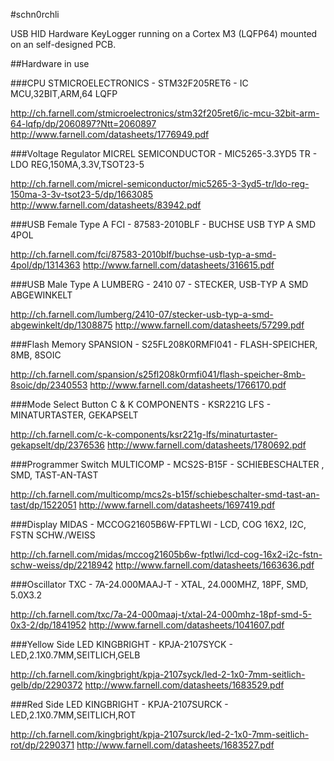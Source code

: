 #schn0rchli

USB HID Hardware KeyLogger running on a Cortex M3 (LQFP64) mounted on an self-designed PCB.


##Hardware in use

###CPU
STMICROELECTRONICS - STM32F205RET6 - IC MCU,32BIT,ARM,64 LQFP


http://ch.farnell.com/stmicroelectronics/stm32f205ret6/ic-mcu-32bit-arm-64-lqfp/dp/2060897?Ntt=2060897
http://www.farnell.com/datasheets/1776949.pdf


###Voltage Regulator
MICREL SEMICONDUCTOR - MIC5265-3.3YD5 TR - LDO REG,150MA,3.3V,TSOT23-5


http://ch.farnell.com/micrel-semiconductor/mic5265-3-3yd5-tr/ldo-reg-150ma-3-3v-tsot23-5/dp/1663085
http://www.farnell.com/datasheets/83942.pdf

###USB Female Type A
FCI - 87583-2010BLF - BUCHSE USB TYP A SMD 4POL


http://ch.farnell.com/fci/87583-2010blf/buchse-usb-typ-a-smd-4pol/dp/1314363
http://www.farnell.com/datasheets/316615.pdf


###USB Male Type A
LUMBERG - 2410 07 - STECKER, USB-TYP A SMD ABGEWINKELT


http://ch.farnell.com/lumberg/2410-07/stecker-usb-typ-a-smd-abgewinkelt/dp/1308875
http://www.farnell.com/datasheets/57299.pdf


###Flash Memory
SPANSION - S25FL208K0RMFI041 - FLASH-SPEICHER, 8MB, 8SOIC 


http://ch.farnell.com/spansion/s25fl208k0rmfi041/flash-speicher-8mb-8soic/dp/2340553
http://www.farnell.com/datasheets/1766170.pdf


###Mode Select Button
C & K COMPONENTS - KSR221G LFS - MINATURTASTER, GEKAPSELT 


http://ch.farnell.com/c-k-components/ksr221g-lfs/minaturtaster-gekapselt/dp/2376536
http://www.farnell.com/datasheets/1780692.pdf


###Programmer Switch
MULTICOMP - MCS2S-B15F - SCHIEBESCHALTER , SMD, TAST-AN-TAST 


http://ch.farnell.com/multicomp/mcs2s-b15f/schiebeschalter-smd-tast-an-tast/dp/1522051
http://www.farnell.com/datasheets/1697419.pdf


###Display
MIDAS - MCCOG21605B6W-FPTLWI - LCD, COG 16X2, I2C, FSTN SCHW./WEISS


http://ch.farnell.com/midas/mccog21605b6w-fptlwi/lcd-cog-16x2-i2c-fstn-schw-weiss/dp/2218942
http://www.farnell.com/datasheets/1663636.pdf


###Oscillator
TXC - 7A-24.000MAAJ-T - XTAL, 24.000MHZ, 18PF, SMD, 5.0X3.2 


http://ch.farnell.com/txc/7a-24-000maaj-t/xtal-24-000mhz-18pf-smd-5-0x3-2/dp/1841952
http://www.farnell.com/datasheets/1041607.pdf


###Yellow Side LED
KINGBRIGHT - KPJA-2107SYCK - LED,2.1X0.7MM,SEITLICH,GELB


http://ch.farnell.com/kingbright/kpja-2107syck/led-2-1x0-7mm-seitlich-gelb/dp/2290372
http://www.farnell.com/datasheets/1683529.pdf


###Red Side LED
KINGBRIGHT - KPJA-2107SURCK - LED,2.1X0.7MM,SEITLICH,ROT


http://ch.farnell.com/kingbright/kpja-2107surck/led-2-1x0-7mm-seitlich-rot/dp/2290371
http://www.farnell.com/datasheets/1683527.pdf
